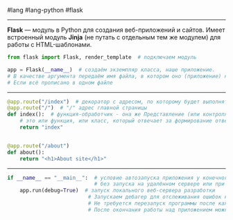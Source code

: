 #lang #lang-python #flask

---
**Flask** — модуль в Python для создания веб-приложений и сайтов. Имеет встроенный модуль 
**Jinja** (не путать с отдельным тем же модулем) для работы с HTML-шаблонами.

```python
from flask import Flask, render_template  # подключаем модуль

app = Flask(__name__)  # создаём экземпляр класса, наше приложение.
# В качестве аргумента передаём имя файла, в котором оно (приложение) находится.
# Если всё прописано в одном файле
```

---

```python
@app.route("/index")  # декоратор с адресом, по которому будет выполняться обработчик запроса
@app.route("/")  # "/" адрес главной страницы
def index():  # функция-обработчик - она же Представление (или контроллер) 
    # это или функция, или класс, который отвечает за формирование ответа на соответствующий запрос.
    return "index"


@app.route("/about")
def about():
    return "<h1>About site</h1>"
```

---

```python
if __name__ == "__main__":  # условие автозапуска приложения у конечного пользователя 
                            # без запуска на удалённом сервере или при импорте файла с программой
    app.run(debug=True)  # запуск локального веб-сервера разработки
                          # Запускаем дебагер для отслеживания ошибок на этапе создания
                          # Не требуется перезапуск программы после каждого изменения кода
                          # После окончания работы над приложением можно выключить
```
